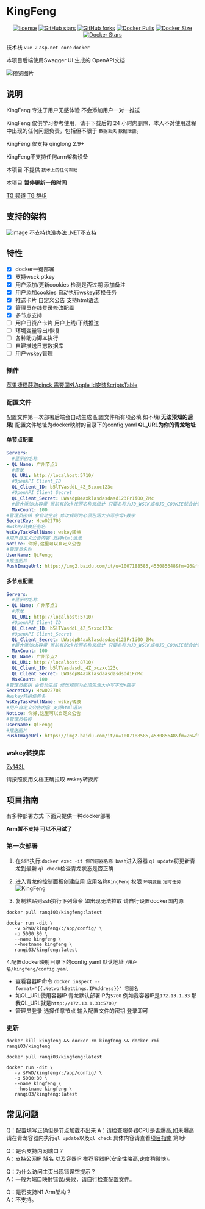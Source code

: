 # KingFeng

<p align="center">
    <a href="https://github.com/WindFgg/kingfeng"><img src="https://img.shields.io/pypi/l/dailycheckin?style=popout-square" alt="license"></a>
    <a href="https://github.com/WindFgg/kingfeng"><img src="https://img.shields.io/github/stars/WindFgg/kingfeng.svg?style=popout-square" alt="GitHub stars"></a>
    <a href="https://github.com/WindFgg/kingfeng"><img src="https://img.shields.io/github/forks/WindFgg/kingfeng.svg?style=popout-square" alt="GitHub forks"></a>
    <a href="https://hub.docker.com/r/ranqi03/kingfeng"><img src="https://img.shields.io/docker/pulls/ranqi03/kingfeng?style=popout-square" alt="Docker Pulls"></a>
    <a href="https://hub.docker.com/r/ranqi03/kingfeng"><img src="https://img.shields.io/docker/image-size/ranqi03/kingfeng?style=popout-square" alt="Docker Size"></a>
    <a href="https://hub.docker.com/r/ranqi03/kingfeng"><img src="https://img.shields.io/docker/stars/ranqi03/kingfeng?style=popout-square" alt="Docker Stars"></a>
</p>

技术栈 `vue 2` `asp.net core` `docker` 

本项目后端使用Swagger UI 生成的 OpenAPI文档

![预览图片](https://raw.githubusercontent.com/WindFgg/kingfeng/main/Preview.png)

## 说明
KingFeng 专注于用户无感体验 不会添加用户一对一推送

KingFeng 仅供学习参考使用，请于下载后的 24 小时内删除，本人不对使用过程中出现的任何问题负责，包括但不限于 `数据丢失` `数据泄露`。

KingFeng 仅支持 qinglong 2.9+

KingFeng不支持任何arm架构设备

本项目 不提供 `技术上的任何帮助`

本项目 **暂停更新一段时间**

[TG 频道](https://t.me/joinchat/H3etBWYzLKpiMWVl)    [TG 群组](https://t.me/joinchat/XV2AZcvzFIUxNjI9)

## 支持的架构
![image](https://user-images.githubusercontent.com/87279659/137679751-7c2e901f-0429-4c5c-a6d2-120b8848048f.png)
不支持也没办法 .NET不支持
## 特性
- [x] docker一键部署
- [x] 支持wsck ptkey
- [x] 用户添加/更新cookies 检测是否过期 添加备注 
- [x] 用户添加cookies 自动执行wskey转换任务
- [x] 推送卡片 自定义公告 支持html语法
- [x] 管理员在线登录修改配置
- [x] 多节点支持
- [ ] 用户日资产卡片 用户上线/下线推送
- [ ] 环境变量导出/恢复
- [ ] 各种助力脚本执行
- [ ] 自建推送日志数据库
- [ ] 用户wskey管理

### 插件
[苹果捷径获取pinck 需要国外Apple Id安装ScriptsTable](https://www.icloud.com/shortcuts/f6046f1e79ad4ee6bcca6d2b078bd25a)
### 配置文件
配置文件第一次部署后端会自动生成
配置文件所有项必填 如不填(**无法预知的后果**)
配置文件地址为docker映射的目录下的config.yaml
**QL_URL为你的青龙地址**
#### 单节点配置
```yaml
Servers: 
  #显示的名称
- QL_Name: 广州节点1 
  #青龙
  QL_URL: http://localhost:5710/ 
  #OpenAPI Client_ID
  QL_Client_ID: b5lTVasddL_4Z_5zxxc123c 
  #OpenAPI Client_Secret
  QL_Client_Secret: LWasdpB4axklasdasdasd123Fr1i0O_ZMc 
  #最大添加ck容量 当前有的ck按照名称来统计 只要名称为JD_WSCK或者JD_COOKIE就会计数
  MaxCount: 100 
#管理员密钥 会自动生成 修改规则为必须包涵大小写字母+数字
SecretKey: Hcw022703 
#wskey转换任务名
WsKeyTaskFullName: wskey转换 
#用户自定义公告内容 支持html语法
Notice: 你好,这里可以自定义公告 
#管理员名称 
UserName: QiFengg
#推送图片
PushImageUrl: https://img2.baidu.com/it/u=1007188585,453085648&fm=26&fmt=auto&gp=0.jpg 
```

#### 多节点配置
```yaml
Servers: 
  #显示的名称
- QL_Name: 广州节点1 
  #青龙
  QL_URL: http://localhost:5710/ 
  #OpenAPI Client_ID
  QL_Client_ID: b5lTVasddL_4Z_5zxxc123c 
  #OpenAPI Client_Secret
  QL_Client_Secret: LWasdpB4axklasdasdasd123Fr1i0O_ZMc 
  #最大添加ck容量 当前有的ck按照名称来统计 只要名称为JD_WSCK或者JD_COOKIE就会计数
  MaxCount: 100 
- QL_Name: 广州节点2
  QL_URL: http://localhost:8710/
  QL_Client_ID: b5lTVasdasdL_4Z_xczxc123c
  QL_Client_Secret: LWOsdpB4axklasdaasdasdsdd1FrMc
  MaxCount: 100
#管理员密钥 会自动生成 修改规则为必须包涵大小写字母+数字
SecretKey: Hcw022703 
#wskey转换任务名
WsKeyTaskFullName: wskey转换 
#用户自定义公告内容 支持html语法
Notice: 你好,这里可以自定义公告 
#管理员名称 
UserName: QiFengg
#推送图片
PushImageUrl: https://img2.baidu.com/it/u=1007188585,453085648&fm=26&fmt=auto&gp=0.jpg 
```

### wskey转换库
[Zy143L](https://github.com/Zy143L/wskey)

请按照使用文档正确拉取 wskey转换库

## 项目指南
有多种部署方式 下面只提供一种docker部署

**Arm暂不支持 可以不用试了**

### 第一次部署
1. 在ssh执行:`docker exec -it 你的容器名称 bash`进入容器 `ql update`将更新青龙到最新 `ql check`检查青龙状态是否正确

2. 进入青龙的控制面板创建应用 应用名称`KingFeng` 权限 `环境变量` `定时任务`
![KingFeng](https://i0.hdslb.com/bfs/album/d5e1df6f75e7835b699bdda295bbff4a4dce5a81.png)

3. 复制粘贴到ssh执行下列命令 如出现无法拉取 请自行设置docker国内源
```docker
docker pull ranqi03/kingfeng:latest

docker run -dit \
   -v $PWD/kingfeng/:/app/config/ \
   -p 5000:80 \
   --name kingfeng \
   --hostname kingfeng \
   ranqi03/kingfeng:latest
```
4.配置docker映射目录下的config.yaml 默认地址 `/用户名/kingfeng/config.yaml`
- 查看容器IP命令 `docker inspect --format='{{.NetworkSettings.IPAddress}}' 容器名`
- 如QL_URL使用容器IP 青龙默认部署IP为`5700` 例如我容器IP是`172.13.1.33` 那我QL_URL就是`http://172.13.1.33:5700/`
- 管理员登录 选择任意节点 输入配置文件的密钥 登录即可
### 更新
```docker
docker kill kingfeng && docker rm kingfeng && docker rmi ranqi03/kingfeng

docker pull ranqi03/kingfeng:latest

docker run -dit \
   -v $PWD/kingfeng/:/app/config/ \
   -p 5000:80 \
   --name kingfeng \
   --hostname kingfeng \
   ranqi03/kingfeng:latest
```
<!-- ### 其他部署方式
我提供发布文件压缩包 有`linux-arm64` `liunx-arm` `liunx-x64` 可自行百度liunx安装.Net 运行时SDK 并尝试运行软件
[.Net RunTime SDK](https://dotnet.microsoft.com/download) 请下载.Net5.0
![](https://i0.hdslb.com/bfs/album/06d16311d2b8db23c295a3fc4a7a21033ac09cc3.png)
切换到软件根目录 执行后台运行前 请打开网页检查是否可以正常访问
**下列命令仅为参考**
```bash
chmod 777 KingFeng #给权限
./KingFeng #运行KingFeng
nohup ./KingFeng & #后台运行KingFeng

ps -ajx|grep JDC #查看KingFeng 进程ID 有两行的话默认是第二行第二列的ID
kill -9 进程ID #通过进程ID杀掉KingFeng 
``` -->
## 常见问题
Q：配置填写正确但是节点加载不出来
A：请检查服务器CPU是否爆高,如未爆高请在青龙容器内执行`ql update`以及`ql check` 具体内容请查看[项目指南](#第一次部署) 第1步

Q：是否支持内网端口？  
A：支持公网IP 域名 以及容器IP 推荐容器IP(安全性略高,速度稍微快)。

Q：为什么访问主页出现错误空提示？  
A：一般为端口映射错误/失败，请自行检查配置文件。

Q：是否支持N1 Arm架构？  
A：不支持。
